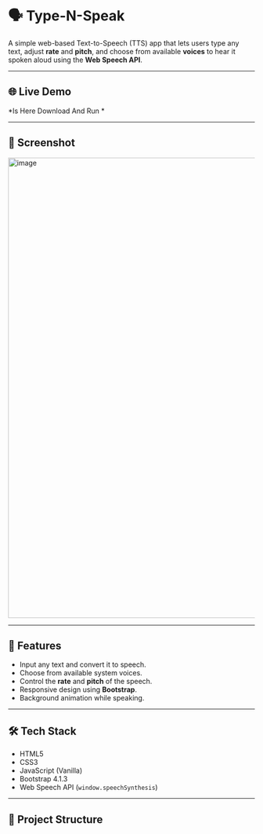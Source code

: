 # 🗣️ Type-N-Speak

A simple web-based Text-to-Speech (TTS) app that lets users type any text, adjust **rate** and **pitch**, and choose from available **voices** to hear it spoken aloud using the **Web Speech API**.

---

## 🌐 Live Demo
*Is Here Download And Run *

---

## 📸 Screenshot

<img width="938" alt="image" src="https://github.com/user-attachments/assets/9df8dfec-02f3-4ce6-8837-0d21c57cd0be" />


---

## 🚀 Features
- Input any text and convert it to speech.
- Choose from available system voices.
- Control the **rate** and **pitch** of the speech.
- Responsive design using **Bootstrap**.
- Background animation while speaking.

---

## 🛠️ Tech Stack
- HTML5
- CSS3
- JavaScript (Vanilla)
- Bootstrap 4.1.3
- Web Speech API (`window.speechSynthesis`)

---

## 📂 Project Structure

